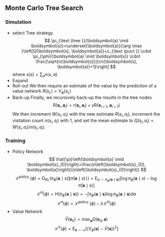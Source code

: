 <head>
    <script src="https://cdn.mathjax.org/mathjax/latest/MathJax.js?config=TeX-AMS-MML_HTMLorMML" type="text/javascript"></script>
    <script type="text/x-mathjax-config">
    	MathJax.Hub.Config({tex2jax: {
             inlineMath: [['$','$']],
             displayMath: [["\\(","\\)"],["\\[","\\]"]],
             processEscapes: true
           }
         });
    </script>
</head>

## Monte Carlo Tree Search

### Simulation
* select Tree strategy
$$
\pi_{\text {tree }}(\boldsymbol{a} \mid \boldsymbol{s})=\underset{\boldsymbol{a}}{\arg \max }\left[Q(\boldsymbol{s}, \boldsymbol{a})+c_{\text {puct }} \cdot \pi_{\phi}(\boldsymbol{a} \mid \boldsymbol{s}) \cdot \frac{\sqrt{n(\boldsymbol{s})}}{n(\boldsymbol{s}, \boldsymbol{a})+1}\right]
$$
where $s(s)=\sum_a n(s,a)$
* Expand
* Roll-out We then require an estimate of the value by the prediction of a value network $R(s_L)=V_\phi(s_L)$
* Back-up Finally, we recursively back-up the results in the tree nodes
$$
\mathrm{R}\left(\boldsymbol{s}_{i}, \boldsymbol{a}_{i}\right)=r\left(\boldsymbol{s}_{i}, \boldsymbol{a}_{i}\right)+\gamma \mathrm{R}\left(\boldsymbol{s}_{i+1}, \boldsymbol{a}_{i+1}\right)
$$
We then increment $W(s_i, a_i)$ with the new estimate $R(s_i, a_i)$, increment the visitation count $n(s_i, a_i)$ with 1, and set the mean estimate to $Q(s_i, a_i) = W(s_i, a_i)/n(s_i, a_i)$.

### Training
* Policy Network
$$
\hat{\pi}\left(\boldsymbol{a} \mid \boldsymbol{s}_{0}\right)=\frac{n\left(\boldsymbol{s}_{0}, \boldsymbol{a}\right)}{n\left(\boldsymbol{s}_{0}\right)}
$$
$$
\mathcal{L}^{\text {policy }}(\phi)=\mathrm{D}_{K L}\left(\pi_{\phi}(\boldsymbol{a} \mid s) \| \hat{\pi}(\boldsymbol{a} \mid s) \mid\right)=\mathrm{E}_{a \sim \pi_{\phi}(\boldsymbol{a} \mid \boldsymbol{s})}\left[\log \pi_{\phi}(\boldsymbol{a} \mid s)-\log \hat{\pi}(\boldsymbol{a} \mid s)\right]
$$
$$
\mathcal{L}^{H}(\phi)=H\left(\pi_{\phi}(\boldsymbol{a} \mid \boldsymbol{s})\right)=-\int \pi_{\phi}(\boldsymbol{a} \mid \boldsymbol{s}) \log \pi_{\phi}(\boldsymbol{a} \mid \boldsymbol{s}) \mathrm{d} a
$$
$$
\mathcal{L}^{\pi}(\phi)=\mathcal{L}^{\text {policy }}(\phi)-\lambda \mathcal{L}^{H}(\phi)
$$
* Value Network
$$
\hat{V}\left(\boldsymbol{s}_{0}\right)=\max _{\boldsymbol{a}} Q\left(\boldsymbol{s}_{0}, \boldsymbol{a}\right)
$$
$$
\mathcal{L}^{V}(\phi)=\mathrm{E}_{\boldsymbol{s} \sim \mathcal{D}}\left[\left(V_{\phi}(\boldsymbol{s})-\hat{V}(\boldsymbol{s})\right)^{2}\right]
$$